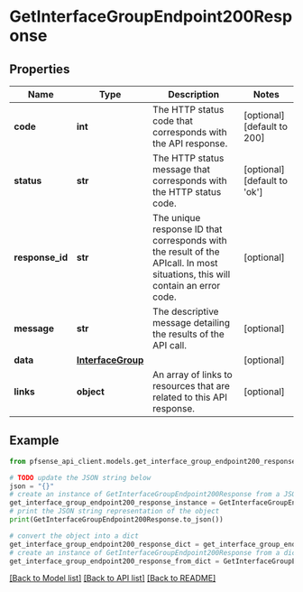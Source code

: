 # GetInterfaceGroupEndpoint200Response


## Properties

Name | Type | Description | Notes
------------ | ------------- | ------------- | -------------
**code** | **int** | The HTTP status code that corresponds with the API response. | [optional] [default to 200]
**status** | **str** | The HTTP status message that corresponds with the HTTP status code. | [optional] [default to 'ok']
**response_id** | **str** | The unique response ID that corresponds with the result of the APIcall. In most situations, this will contain an error code. | [optional] 
**message** | **str** | The descriptive message detailing the results of the API call. | [optional] 
**data** | [**InterfaceGroup**](InterfaceGroup.md) |  | [optional] 
**links** | **object** | An array of links to resources that are related to this API response. | [optional] 

## Example

```python
from pfsense_api_client.models.get_interface_group_endpoint200_response import GetInterfaceGroupEndpoint200Response

# TODO update the JSON string below
json = "{}"
# create an instance of GetInterfaceGroupEndpoint200Response from a JSON string
get_interface_group_endpoint200_response_instance = GetInterfaceGroupEndpoint200Response.from_json(json)
# print the JSON string representation of the object
print(GetInterfaceGroupEndpoint200Response.to_json())

# convert the object into a dict
get_interface_group_endpoint200_response_dict = get_interface_group_endpoint200_response_instance.to_dict()
# create an instance of GetInterfaceGroupEndpoint200Response from a dict
get_interface_group_endpoint200_response_from_dict = GetInterfaceGroupEndpoint200Response.from_dict(get_interface_group_endpoint200_response_dict)
```
[[Back to Model list]](../README.md#documentation-for-models) [[Back to API list]](../README.md#documentation-for-api-endpoints) [[Back to README]](../README.md)


